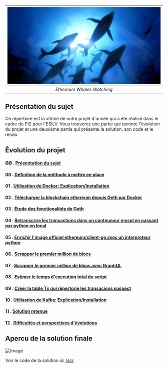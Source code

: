 
| ![Image](img/baleines.jpg) |
|:--:|
| *Ethereum Whales Watching* |


## Présentation du sujet 

Ce répertoire est la vitrine de notre projet d'année qui à été réalisé dans le cadre du PI2 pour l'ESILV. Vous trouverez une partie qui raconte l'évolution du projet et une deuxième partie qui présente la solution, son code et le rendu. 

## Évolution du projet

#### ØØ . [ Présentation du sujet](gettingTechnical/-1_presentationSujet.md)
#### 00 . [ Définition de la méthode à mettre en place](gettingTechnical/00_prequelle.md)
#### 01 . [ Utilisation de Docker: Explication/Installation](gettingTechnical/01_installDocker.md)
#### 02 . [ Télécharger la blockchain ethereum depuis Geth par Docker](gettingTechnical/02_dockerGeth.md)
#### 03 . [ Étude des fonctionalités de Geth](gettingTechnical/03_explorationGeth.md)
#### 04 . [ Retranscrire les transactions dans un conteuneur mysql en passant par python en local](gettingTechnical/04_gethToMysql.md)
#### 05 . [ Enrichir l'image officiel ethereum/client-go avec un interpreteur python](gettingTechnical/05_enrichGethImageWithPython.md)
#### 06 . [ Scrapper le premier million de blocs](gettingTechnical/06_firstConsequantScrap.md)
#### 07 . [ Scrapper le premier million de blocs avec GraphQL](gettingTechnical/07_sameButFaster.md)
#### 08 . [ Estimer le temps d'execution total du script](gettingTechnical/08_estimationForFollowingBlockScrap.md)
#### 09 . [ Créer la table Tx qui répertorie les transacions suspect](gettingTechnical/09_createTableTX.md)
#### 10 . [ Utilisation de Kafka: Explication/Installation](gettingTechnical/10_includeKafka.md)
#### 11 . [ Solution retenue](gettingTechnical/11_partialSolution.md)
#### 12 . [ Difficultés et perspectives d'évolutions](gettingTechnical/12_difficulties&Evolutions.md)

## Apercu de la solution finale

![Image](img/solution.gif)

Voir le code de la solution ici [/scr](src)







